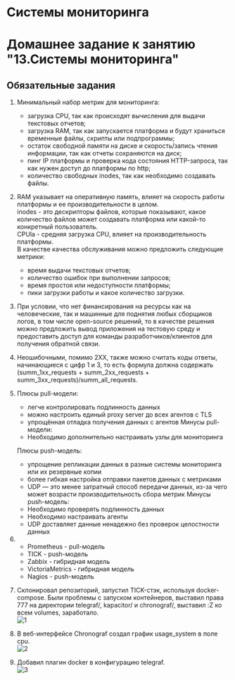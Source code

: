 # Системы мониторинга
# Домашнее задание к занятию "13.Системы мониторинга"

## Обязательные задания
  1. Минимальный набор метрик для мониторинга:  
     - загрузка CPU, так как происходят вычисления для выдачи текстовых отчетов;  
     - загрузка RAM, так как запускается платформа и будут храниться временные файлы, скрипты или подпрограммы;  
     - остаток свободной памяти на диске и скорость/запись чтения информации, так как отчеты сохраняются на диск;  
     - пинг IP платформы и проверка кода состояния HTTP-запроса, так как нужен доступ до платформы по http;  
     - количество свободных inodes, так как необходимо создавать файлы.
  2. RAM указывает на оперативную память, влияет на скорость работы платформы и ее производительности в целом.  
     inodes - это дескрипторы файлов, которые показывают, какое количество файлов может создавать платформа или какой-то конкретный пользователь.  
     CPUla - средняя загрузка CPU, влияет на производительность платформы.  
     В качестве качества обслуживания можно предложить следующие метрики:  
     - время выдачи текстовых отчетов;  
     - количество ошибок при выполнении запросов;  
     - время простоя или недоступности платформы;  
     - пики загрузки работы и какое количество загрузки.
  3. При условии, что нет финансирования на ресурсы как на человеческие, так и машинные для поднятия любых сборщиков логов, в том числе open-source решений, то в качестве решения можно предложить вывод приложения на тестовую среду и предоставить доступ для команды разработчиков/клиентов для получения обратной связи.
  4. Неошибочными, помимо 2ХХ, также можно считать коды ответы, начинающиеся с цифр 1 и 3, то есть формула должна содержать (summ_1xx_requests + summ_2xx_requests + summ_3xx_requests)/summ_all_requests.
  5. Плюсы pull-модели:
     - легче контролировать подлинность данных
     - можно настроить единый proxy server до всех агентов с TLS
     - упрощённая отладка получения данных с агентов
     Минусы pull-модели:
     - Необходимо дополнительно настраивать узлы для мониторинга
     
     Плюсы push-модель:
     - упрощение репликации данных в разные системы мониторинга или их резервные копии
     - более гибкая настройка отправки пакетов данных с метриками
     - UDP — это менее затратный способ передачи данных, из-за чего может возрасти производительность сбора метрик
     Минусы push-модель:
     - Необходимо проверять подлинность данных
     - Необходимо настраивать агенты
     - UDP доставляет данные ненадежно без проверок целостности данных
  6. - Prometheus - pull-модель
     - TICK - push-модель
     - Zabbix - гибридная модель
     - VictoriaMetrics - гибридная модель
     - Nagios - push-модель
  7. Склонировал репозиторий, запустил TICK-стэк, используя docker-compose. Были проблемы с запуском контейнеров, выставил права 777 на директории telegraf/, kapacitor/ и chronograf/, выставил :Z ко всем volumes, заработало.  
     ![1](https://github.com/Adel-pro/Netology/assets/116494871/74936885-2f48-4c69-99c1-8f7ccebb22ac)
  8. В веб-интерфейсе Chronograf создал график usage_system в поле cpu.  
     ![2](https://github.com/Adel-pro/Netology/assets/116494871/b40b91f3-9c3f-4cfe-bb35-7b63adfb16c2)
  9. Добавил плагин docker в конфигурацию telegraf.  
     ![3](https://github.com/Adel-pro/Netology/assets/116494871/f1e9c06f-12d3-4099-9924-009cf6ede4a9)
